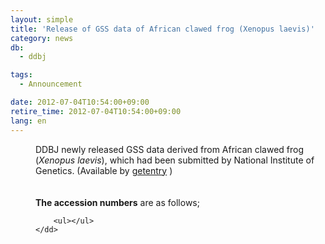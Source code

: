 ```yaml
---
layout: simple
title: 'Release of GSS data of African clawed frog (Xenopus laevis)'
category: news
db:
  - ddbj

tags:
  - Announcement

date: 2012-07-04T10:54:00+09:00
retire_time: 2012-07-04T10:54:00+09:00
lang: en
---
```


<html>

<dl>
    <dd>DDBJ newly released GSS data derived from African clawed frog (<i>Xenopus laevis</i>), which had been submitted by National Institute of Genetics. (Available by <a href="http://getentry.ddbj.nig.ac.jp/top-e.html" target="_blank">getentry</a> )<br><br><br><b>The accession numbers</b> are as follows;

        <ul></ul>
    </dd>
</dl>
</html>
